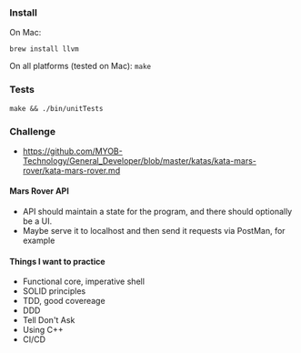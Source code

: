 ### Install
On Mac:

    brew install llvm

On all platforms (tested on Mac): `make`

### Tests

    make && ./bin/unitTests

### Challenge
- https://github.com/MYOB-Technology/General_Developer/blob/master/katas/kata-mars-rover/kata-mars-rover.md

#### Mars Rover API
- API should maintain a state for the program, and there should optionally be a UI.
- Maybe serve it to localhost and then send it requests via PostMan, for example

#### Things I want to practice
- Functional core, imperative shell
- SOLID principles
- TDD, good covereage
- DDD
- Tell Don't Ask
- Using C++
- CI/CD

